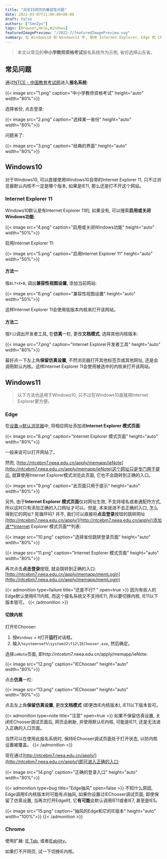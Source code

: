 ```yaml
---
title: "浏览IE网页的兼容性问题"
date: 2022-03-07T11:00:00+08:00
draft: false
authors: ["SenZyo"]
tags: [Browser,Help,Windows]
featuredImagePreview: "/2022-7/featuredImagePreview.svg"
summary: 在 Windows10 和 Windows11 中, 使用 Internet Explorer、Edge 和 Chrome 浏览只支持 Internet Explorer 的网页。
---
```


> 本文以常见的**中小学教师资格考试**报名系统作为示例, 省份选择山东省。

## 常见问题

通过[NTCE - 中国教育考试网](http://ntce.neea.edu.cn/)进入**报名系统**: 

{{< image src="1.png" caption="中小学教师资格考试" height="auto" width="80%">}}

选择省份, 点击登录: 

{{< image src="2.png" caption="选择某一省份" height="auto" width="80%">}}

问题来了: 

{{< image src="3.png" caption="经典的界面" height="auto" width="80%">}}

## Windows10

对于Windows10, 可以直接使用Windows10自带的Internet Explorer 11, 只不过浏览器默认内核不一定是哪个版本, 如果是IE11, 那么还是打不开这个网站。

### Internet Explorer 11

Windows10默认是有Internet Explorer 11的, 如果没有, 可以搜索**启用或关闭Windows功能**: 

{{< image src="4.png" caption="启用或关闭Windows功能" height="auto" width="50%">}}

启用Internet Explorer 11: 

{{< image src="5.png" caption="启用Internet Explorer 11" height="auto" width="50%">}}

#### 方法一

按`ALT+X+B`, 调出**兼容性视图设置**, 添加当前网站: 

{{< image src="6.png" caption="兼容性视图设置" height="auto" width="50%">}}

这样Internet Explorer 11会使用低版本内核来打开该网站。

#### 方法二

按`F12`调出开发者工具, 在**仿真**一栏, 更改**文档模式**, 选择其他内核版本: 

{{< image src="7.png" caption="Internet Explorer开发者工具" height="auto" width="80%">}}

最好点一下左上角**保留仿真设置**, 不然浏览器打开其他标签页或其他网址, 还是会调用默认内核。这样Internet Explorer 11会使用被选中的内核来打开该网站。

## Windows11

> 以下方法也适用于Windows10, 只不过在Windows10直接用Internet Explorer更方便。

### Edge

在[设置→默认浏览器](edge://settings/defaultBrowser)中, 将相应网址添加进**Internet Explorer 模式页面**: 

{{< image src="8.png" caption="Internet Explorer 模式页面" height="auto" width="80%">}}

一般来说可以打开网站了。

然而, [http://ntcebm7.neea.edu.cn/apply/memapp/ieNote](http://ntcebm7.neea.edu.cn/apply/memapp/ieNote)这个网址只是专门用于提示, 就算使用Internet Explorer模式浏览此页面, 它也不会跳转到正确的入口。

{{< image src="9.png" caption="此页面只用于提示" height="auto" width="80%">}}

另外, 由于**Internet Explorer 模式页面**仅对网址生效, 不支持域名或者通配符方式, 所以这时只有添加正确的入口网址才可以。但是, 本来就进不去正确的入口, 怎么得到它的网址? 死循环吗? 并不, 我们可以直接将**点击登录**按钮的跳转网址[http://ntcebm7.neea.edu.cn/apply/](http://ntcebm7.neea.edu.cn/apply/)添加进**Internet Explorer 模式页面**列表: 

{{< image src="10.png" caption="选择省份跳转登录页面" height="auto" width="80%">}}

{{< image src="11.png" caption="Internet Explorer 模式页面" height="auto" width="80%">}}

再次点击**点击登录**按钮, 就会跳转到正确的入口: [http://ntcebm7.neea.edu.cn/apply/memapp/memLogin](http://ntcebm7.neea.edu.cn/apply/memapp/memLogin)

{{< admonition type=failure title="还是不行? " open=true >}}
因为有些人的Edge默认使用IE11内核, 而这个报名系统又不支持IE11, 所以要切换内核, IE11以下版本皆可。
{{< /admonition >}}

#### 切换内核

打开IEChooser: 

1. 按`Windows` + `R`打开**运行**对话框。
2. 输入`%systemroot%\system32\f12\IEChooser.exe`, 然后确定。

选择`ieNote`页面, 即http://ntcebm7.neea.edu.cn/apply/memapp/ieNote: 

{{< image src="12.png" caption="IEChooser" height="auto" width="80%">}}

点击**仿真**一栏: 

{{< image src="13.png" caption="IEChooser" height="auto" width="80%">}}

点击左上角**保留仿真设置**, 更改**文档模式** (即更改IE内核版本), IE11以下版本皆可。

{{< admonition type=note title="注意" open=true >}}
如果不保留仿真设置, 关闭IEChooser调试页面后, 网页会刷新, 并使用默认IE内核, 可能是IE11, 还是无法进入正确的入口页面。

当然可以在使用此报名系统时, 保持IEChooser调试页面处于打开状态, 以防内核设置被覆盖。
{{< /admonition >}}

现在通过[http://ntcebm7.neea.edu.cn/apply/](http://ntcebm7.neea.edu.cn/apply/)即可进入正确的入口: 

{{< image src="14.png" caption="正确的登录入口" height="auto" width="80%">}}

{{< admonition type=bug title="Edge抽风" open=false >}}
不知什么原因, Edge调用IE内核版本时可能有点抽风, 如果你设置过IEChooser调试页面, 即使保留了仿真设置, 当再次打开Edge时, 它**有可能**会默认调用IE11或者IE7, 甚至是IE5。

{{< image src="15.png" caption="抽风的Edge和它的IE版本" height="auto" width="100%">}}
{{< /admonition >}}

### Chrome

使用扩展: [IE Tab](https://chrome.google.com/webstore/detail/ie-tab/hehijbfgiekmjfkfjpbkbammjbdenadd), 或者[IEability](https://chrome.google.com/webstore/detail/ieability-open-in-ie/moffahdcgnjnglbepimcggkjacdmpojc/)。

如果打不开网页, 试一下切换IE内核。
